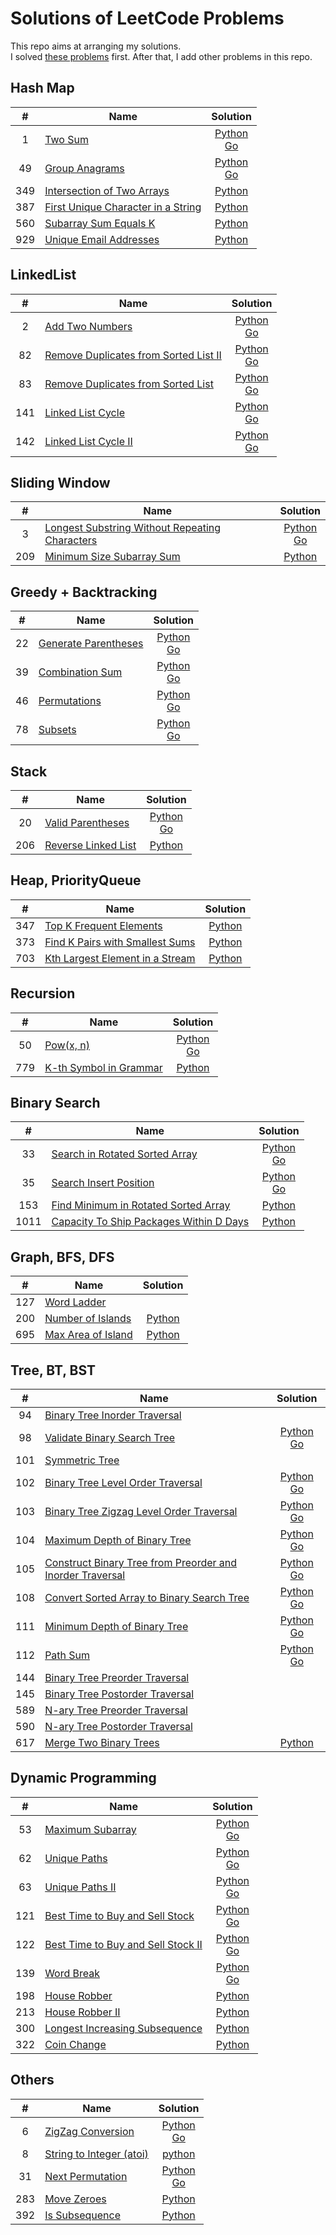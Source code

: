 # Solutions of LeetCode Problems

This repo aims at arranging my solutions.<br>
I solved [these problems](https://1kohei1.com/leetcode/) first. After that, I add other problems in this repo.

## Hash Map
#|Name|Solution
:----:|----|:----:
1 | [Two Sum](https://leetcode.com/problems/two-sum/) | [Python](https://github.com/Tiger-0512/leetcode/blob/main/python/1_two-sum.py) <br> [Go](https://github.com/Tiger-0512/leetcode/blob/main/go/1_two-sum.go)
49 | [Group Anagrams](https://leetcode.com/problems/group-anagrams/) | [Python](https://github.com/Tiger-0512/leetcode/blob/main/python/49_group-anagrams.py) <br> [Go](https://github.com/Tiger-0512/leetcode/blob/main/go/49_group-anagrams.go)
349 | [Intersection of Two Arrays](https://leetcode.com/problems/intersection-of-two-arrays/) | [Python](https://github.com/Tiger-0512/leetcode/blob/main/python/349_intersection-of-two-arrays.py)
387 | [First Unique Character in a String](https://leetcode.com/problems/first-unique-character-in-a-string/) | [Python](https://github.com/Tiger-0512/leetcode/blob/main/python/387_first-unique-character-in-a-string.py)
560 | [Subarray Sum Equals K](https://leetcode.com/problems/subarray-sum-equals-k/) | [Python](https://github.com/Tiger-0512/leetcode/blob/main/python/560_subarray-sum-equals-k.py)
929 | [Unique Email Addresses](https://leetcode.com/problems/unique-email-addresses/) | [Python](https://github.com/Tiger-0512/leetcode/blob/main/python/929_unique-email-addresses.py)

## LinkedList
#|Name|Solution
:----:|----|:----:
2 | [Add Two Numbers](https://leetcode.com/problems/add-two-numbers/) | [Python](https://github.com/Tiger-0512/leetcode/blob/main/python/2_add-two-numbers.py) <br> [Go](https://github.com/Tiger-0512/leetcode/blob/main/go/2_add-two-numbers.go)
82 | [Remove Duplicates from Sorted List II](https://leetcode.com/problems/remove-duplicates-from-sorted-list-ii/) | [Python](https://github.com/Tiger-0512/leetcode/blob/main/python/82_remove-duplicates-from-sorted-list-ii.py) <br> [Go](https://github.com/Tiger-0512/leetcode/blob/main/go/82_remove-duplicates-from-sorted-list-ii.go)
83 | [Remove Duplicates from Sorted List](https://leetcode.com/problems/remove-duplicates-from-sorted-list/) | [Python](https://github.com/Tiger-0512/leetcode/blob/main/python/83_remove-duplicates-from-sorted-list.py) <br> [Go](https://github.com/Tiger-0512/leetcode/blob/main/go/83_remove-duplicates-from-sorted-list.go)
141 | [Linked List Cycle](https://leetcode.com/problems/linked-list-cycle/) | [Python](https://github.com/Tiger-0512/leetcode/blob/main/python/141_linked-list-cycle.py) <br> [Go](https://github.com/Tiger-0512/leetcode/blob/main/go/141_linked-list-cycle.go)
142 | [Linked List Cycle II](https://leetcode.com/problems/linked-list-cycle-ii/) | [Python](https://github.com/Tiger-0512/leetcode/blob/main/python/142_linked-list-cycle-ii.py) <br> [Go](https://github.com/Tiger-0512/leetcode/blob/main/go/142_linked-list-cycle-ii.go)

## Sliding Window
#|Name|Solution
:----:|----|:----:
3 | [Longest Substring Without Repeating Characters](https://leetcode.com/problems/longest-substring-without-repeating-characters/) | [Python](https://github.com/Tiger-0512/leetcode/blob/main/python/3_longest-substring-without-repeating-characters.py) <br> [Go](https://github.com/Tiger-0512/leetcode/blob/main/go/3_longest-substring-without-repeating-characters.go)
209 | [Minimum Size Subarray Sum](https://leetcode.com/problems/minimum-size-subarray-sum/) | [Python](https://github.com/Tiger-0512/leetcode/blob/main/python/209_minimum-size-subarray-sum.py)

## Greedy + Backtracking
#|Name|Solution
:----:|----|:----:
22 | [Generate Parentheses](https://leetcode.com/problems/generate-parentheses/) | [Python](https://github.com/Tiger-0512/leetcode/blob/main/python/22_generate-parentheses.py) <br> [Go](https://github.com/Tiger-0512/leetcode/blob/main/go/22_generate-parentheses.go)
39 | [Combination Sum](https://leetcode.com/problems/combination-sum/) | [Python](https://github.com/Tiger-0512/leetcode/blob/main/python/39_combination-sum.py) <br> [Go](https://github.com/Tiger-0512/leetcode/blob/main/go/39_combination-sum.go)
46 | [Permutations](https://leetcode.com/problems/permutations/) | [Python](https://github.com/Tiger-0512/leetcode/blob/main/python/46_permutations.py) <br> [Go](https://github.com/Tiger-0512/leetcode/blob/main/go/46_permutations.go)
78 | [Subsets](https://leetcode.com/problems/subsets/) | [Python](https://github.com/Tiger-0512/leetcode/blob/main/python/78_subsets.py) <br> [Go](https://github.com/Tiger-0512/leetcode/blob/main/go/78_subsets.go)

## Stack
#|Name|Solution
:----:|----|:----:
20 | [Valid Parentheses](https://leetcode.com/problems/valid-parentheses/) | [Python](https://github.com/Tiger-0512/leetcode/blob/main/python/20_valid-parentheses.py) <br> [Go](https://github.com/Tiger-0512/leetcode/blob/main/go/20_valid-parentheses.go)
206 | [Reverse Linked List](https://leetcode.com/problems/reverse-linked-list/) | [Python](https://github.com/Tiger-0512/leetcode/blob/main/python/206_reverse-linked-list.py)

## Heap, PriorityQueue
#|Name|Solution
:----:|----|:----:
347 | [Top K Frequent Elements](https://leetcode.com/problems/top-k-frequent-elements/) | [Python](https://github.com/Tiger-0512/leetcode/blob/main/python/347_top-k-frequent-elements.py)
373 | [Find K Pairs with Smallest Sums](https://leetcode.com/problems/find-k-pairs-with-smallest-sums/) | [Python](https://github.com/Tiger-0512/leetcode/blob/main/python/373_find-k-pairs-with-smallest-sums.py)
703 | [Kth Largest Element in a Stream](https://leetcode.com/problems/kth-largest-element-in-a-stream/) | [Python](https://github.com/Tiger-0512/leetcode/blob/main/python/703_kth-largest-element-in-a-stream.py)

## Recursion
#|Name|Solution
:----:|----|:----:
50 | [Pow(x, n)](https://leetcode.com/problems/powx-n/) | [Python](https://github.com/Tiger-0512/leetcode/blob/main/python/50_powx-n.py) <br> [Go](https://github.com/Tiger-0512/leetcode/blob/main/go/50_powx-n.go)
779 | [K-th Symbol in Grammar](https://leetcode.com/problems/k-th-symbol-in-grammar/) | [Python](https://github.com/Tiger-0512/leetcode/blob/main/python/779_k-th-symbol-in-grammar.py)

## Binary Search
#|Name|Solution
:----:|----|:----:
33 | [Search in Rotated Sorted Array](https://leetcode.com/problems/search-in-rotated-sorted-array/) | [Python](https://github.com/Tiger-0512/leetcode/blob/main/python/33_search-in-rotated-sorted-array.py) <br> [Go](https://github.com/Tiger-0512/leetcode/blob/main/go/33_search-in-rotated-sorted-array.go)
35 | [Search Insert Position](https://leetcode.com/problems/search-insert-position/) | [Python](https://github.com/Tiger-0512/leetcode/blob/main/python/35_search-insert-position.py) <br> [Go](https://github.com/Tiger-0512/leetcode/blob/main/go/35_search-insert-position.go)
153 | [Find Minimum in Rotated Sorted Array](https://leetcode.com/problems/find-minimum-in-rotated-sorted-array/) | [Python](https://github.com/Tiger-0512/leetcode/blob/main/python/153_find-minimum-in-rotated-sorted-array.py)
1011 | [Capacity To Ship Packages Within D Days](https://leetcode.com/problems/capacity-to-ship-packages-within-d-days/) | [Python](https://github.com/Tiger-0512/leetcode/blob/main/python/1011_capacity-to-ship-packages-within-d-days.py)

## Graph, BFS, DFS
#|Name|Solution
:----:|----|:----:
127 | [Word Ladder](https://leetcode.com/problems/word-ladder/)
200 | [Number of Islands](https://leetcode.com/problems/number-of-islands/) | [Python](https://github.com/Tiger-0512/leetcode/blob/main/python/200_number-of-islands.py)
695 | [Max Area of Island](https://leetcode.com/problems/max-area-of-island/) | [Python](https://github.com/Tiger-0512/leetcode/blob/main/python/695_max-area-of-island.py)

## Tree, BT, BST
#|Name|Solution
:----:|----|:----:
94 | [Binary Tree Inorder Traversal](https://leetcode.com/problems/binary-tree-inorder-traversal/)
98 | [Validate Binary Search Tree](https://leetcode.com/problems/validate-binary-search-tree/) | [Python](https://github.com/Tiger-0512/leetcode/blob/main/python/98_validate-binary-search-tree.py) <br> [Go](https://github.com/Tiger-0512/leetcode/blob/main/go/98_validate-binary-search-tree.go)
101 | [Symmetric Tree](https://leetcode.com/problems/symmetric-tree/)
102 | [Binary Tree Level Order Traversal](https://leetcode.com/problems/binary-tree-level-order-traversal/) | [Python](https://github.com/Tiger-0512/leetcode/blob/main/python/102_binary-tree-level-order-traversal.py) <br> [Go](https://github.com/Tiger-0512/leetcode/blob/main/go/102_binary-tree-level-order-traversal.go)
103 | [Binary Tree Zigzag Level Order Traversal](https://leetcode.com/problems/binary-tree-zigzag-level-order-traversal/) | [Python](https://github.com/Tiger-0512/leetcode/blob/main/python/103_binary-tree-zigzag-level-order-traversal.py) <br> [Go](https://github.com/Tiger-0512/leetcode/blob/main/go/103_binary-tree-zigzag-level-order-traversal.go)
104 | [Maximum Depth of Binary Tree](https://leetcode.com/problems/maximum-depth-of-binary-tree/) | [Python](https://github.com/Tiger-0512/leetcode/blob/main/python/104_maximum-depth-of-binary-tree.py) [Go](https://github.com/Tiger-0512/leetcode/blob/main/go/104_maximum-depth-of-binary-tree.go)
105 | [Construct Binary Tree from Preorder and Inorder Traversal](https://leetcode.com/problems/construct-binary-tree-from-preorder-and-inorder-traversal/) | [Python](https://github.com/Tiger-0512/leetcode/blob/main/python/105_construct-binary-tree-from-preorder-and-inorder-traversal.py) <br> [Go](https://github.com/Tiger-0512/leetcode/blob/main/go/105_construct-binary-tree-from-preorder-and-inorder-traversal.go)
108 | [Convert Sorted Array to Binary Search Tree](https://leetcode.com/problems/convert-sorted-array-to-binary-search-tree/) | [Python](https://github.com/Tiger-0512/leetcode/blob/main/python/108_convert-sorted-array-to-binary-search-tree.py) <br> [Go](https://github.com/Tiger-0512/leetcode/blob/main/go/108_convert-sorted-array-to-binary-search-tree.go)
111 | [Minimum Depth of Binary Tree](https://leetcode.com/problems/minimum-depth-of-binary-tree/) | [Python](https://github.com/Tiger-0512/leetcode/blob/main/python/111_minimum-depth-of-binary-tree.py) <br> [Go](https://github.com/Tiger-0512/leetcode/blob/main/go/111_minimum-depth-of-binary-tree.go)
112 | [Path Sum](https://leetcode.com/problems/path-sum/) | [Python](https://github.com/Tiger-0512/leetcode/blob/main/python/112_path-sum.py) <br> [Go](https://github.com/Tiger-0512/leetcode/blob/main/go/112_path-sum.go)
144 | [Binary Tree Preorder Traversal](https://leetcode.com/problems/binary-tree-preorder-traversal/)
145 | [Binary Tree Postorder Traversal](https://leetcode.com/problems/binary-tree-postorder-traversal/)
589 | [N-ary Tree Preorder Traversal](https://leetcode.com/problems/n-ary-tree-preorder-traversal/)
590 | [N-ary Tree Postorder Traversal](https://leetcode.com/problems/n-ary-tree-postorder-traversal/)
617 | [Merge Two Binary Trees](https://leetcode.com/problems/merge-two-binary-trees/) | [Python](https://github.com/Tiger-0512/leetcode/blob/main/python/617_merge-two-binary-trees.py)

## Dynamic Programming
#|Name|Solution
:----:|----|:----:
53 | [Maximum Subarray](https://leetcode.com/problems/maximum-subarray/) | [Python](https://github.com/Tiger-0512/leetcode/blob/main/python/53_maximum-subarray.py) <br> [Go](https://github.com/Tiger-0512/leetcode/blob/main/go/53_maximum-subarray.go)
62 | [Unique Paths](https://leetcode.com/problems/unique-paths/) | [Python](https://github.com/Tiger-0512/leetcode/blob/main/python/62_unique-paths.py) <br> [Go](https://github.com/Tiger-0512/leetcode/blob/main/go/62_unique-paths.go)
63 | [Unique Paths II](https://leetcode.com/problems/unique-paths-ii/) | [Python](https://github.com/Tiger-0512/leetcode/blob/main/python/63_unique-paths-ii.py) <br> [Go](https://github.com/Tiger-0512/leetcode/blob/main/go/63_unique-paths-ii.go)
121 | [Best Time to Buy and Sell Stock](https://leetcode.com/problems/best-time-to-buy-and-sell-stock/) | [Python](https://github.com/Tiger-0512/leetcode/blob/main/python/121_best-time-to-buy-and-sell-stock.py) <br> [Go](https://github.com/Tiger-0512/leetcode/blob/main/go/121_best-time-to-buy-and-sell-stock.go)
122 | [Best Time to Buy and Sell Stock II](https://leetcode.com/problems/best-time-to-buy-and-sell-stock-ii/) | [Python](https://github.com/Tiger-0512/leetcode/blob/main/python/122_best-time-to-buy-and-sell-stock-ii.py) <br> [Go](https://github.com/Tiger-0512/leetcode/blob/main/go/122_best-time-to-buy-and-sell-stock-ii.go)
139 | [Word Break](https://leetcode.com/problems/word-break/) | [Python](https://github.com/Tiger-0512/leetcode/blob/main/python/139_word-break.py) <br> [Go](https://github.com/Tiger-0512/leetcode/blob/main/go/139-word-break.go)
198 | [House Robber](https://leetcode.com/problems/house-robber/) | [Python](https://github.com/Tiger-0512/leetcode/blob/main/python/198_house-robber.py)
213 | [House Robber II](https://leetcode.com/problems/house-robber-ii/) | [Python](https://github.com/Tiger-0512/leetcode/blob/main/python/213_house-robber-ii.py)
300 | [Longest Increasing Subsequence](https://leetcode.com/problems/longest-increasing-subsequence/) | [Python](https://github.com/Tiger-0512/leetcode/blob/main/python/300_longest-increasing-subsequence.py)
322 | [Coin Change](https://leetcode.com/problems/coin-change/) | [Python](https://github.com/Tiger-0512/leetcode/blob/main/python/322_coin-change.py)

## Others
#|Name|Solution
:----:|----|:----:
6 | [ZigZag Conversion](https://leetcode.com/problems/zigzag-conversion/) | [Python](https://github.com/Tiger-0512/leetcode/blob/main/python/6_zigzag-conversion.py) <br> [Go](https://github.com/Tiger-0512/leetcode/blob/main/go/6_zigzag-conversion.go) | [Python](https://github.com/Tiger-0512/leetcode/blob/main/python/8_string-to-integer-atoi.py)
8 | [String to Integer (atoi)](https://leetcode.com/problems/string-to-integer-atoi/) | [python](https://github.com/Tiger-0512/leetcode/blob/main/python/8_string-to-integer-atoi.py)
31 | [Next Permutation](https://leetcode.com/problems/next-permutation/) | [Python](https://github.com/Tiger-0512/leetcode/blob/main/python/31_next-permutation.py) <br> [Go](https://github.com/Tiger-0512/leetcode/blob/main/go/31_next-permutation.go)
283 | [Move Zeroes](https://leetcode.com/problems/move-zeroes/) | [Python](https://github.com/Tiger-0512/leetcode/blob/main/python/283_move-zeroes.py)
392 | [Is Subsequence](https://leetcode.com/problems/is-subsequence/) | [Python](https://github.com/Tiger-0512/leetcode/blob/main/python/392_is-subsequence.py)
